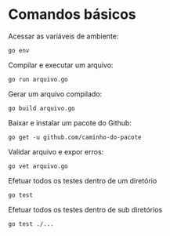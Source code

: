 # Comandos básicos

Acessar as variáveis de ambiente:
```
go env
```

Compilar e executar um arquivo:
```
go run arquivo.go
```

Gerar um arquivo compilado:
```
go build arquivo.go
```

Baixar e instalar um pacote do Github:
```
go get -u github.com/caminho-do-pacote
```

Validar arquivo e expor erros:
```
go vet arquivo.go
```

Efetuar todos os testes dentro de um diretório
```
go test
```

Efetuar todos os testes dentro de sub diretórios
```
go test ./...
```